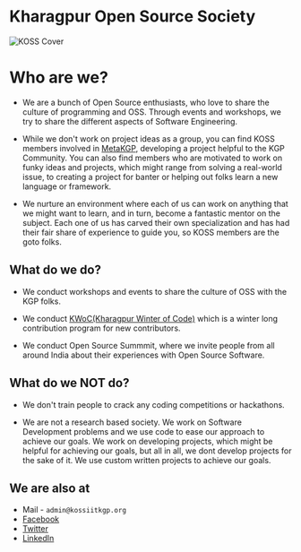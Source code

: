 # Kharagpur Open Source Society

<!--

**Here are some ideas to get you started:**

🙋‍♀️ A short introduction - what is your organization all about?
🌈 Contribution guidelines - how can the community get involved?
👩‍💻 Useful resources - where can the community find your docs? Is there anything else the community should know?
🍿 Fun facts - what does your team eat for breakfast?
🧙 Remember, you can do mighty things with the power of [Markdown](https://guides.github.com/features/mastering-markdown/)
-->

![KOSS Cover](https://imgur.com/xKFP30Y.png)

# Who are we?

* We are a bunch of Open Source enthusiasts, who love to share the culture of programming and OSS. Through events and workshops, we try to share the different aspects of Software Engineering.
  
* While we don't work on project ideas as a group, you can find KOSS members involved in [MetaKGP](https://github.com/metakgp), developing a project helpful to the KGP Community. You can also find members who are motivated to work on funky ideas and projects, which might range from solving a real-world issue, to creating a project for banter or helping out folks learn a new language or framework.
  
* We nurture an environment where each of us can work on anything that we might want to learn, and in turn, become a fantastic mentor on the subject. Each one of us has carved their own specialization and has had their fair share of experience to guide you, so KOSS members are the goto folks.

  
## What do we do?  
 
* We conduct workshops and events to share the culture of OSS with the KGP folks.

* We conduct [KWoC(Kharagpur Winter of Code)](https://kwoc.kossiitkgp.org/) which is a winter long contribution program for new contributors.

* We conduct Open Source Summmit, where we invite people from all around India about their experiences with Open Source Software.

## What do we NOT do?

* We don't train people to crack any coding competitions or hackathons.
       
* We are not a research based society. We work on Software Development problems and we use code to ease our approach to achieve our goals. We work on developing projects, which might be helpful for achieving our goals, but all in all, we dont develop projects for the sake of it. We use custom written projects to achieve our goals.


## We are also at
- Mail - `admin@kossiitkgp.org`
- [Facebook](https://www.facebook.com/kossiitkgp)
- [Twitter](https://twitter.com/kossiitkgp)
- [LinkedIn](https://www.linkedin.com/company/kharagpur-open-source-society)
